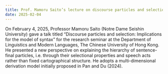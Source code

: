 ```yaml
---
title: Prof. Mamoru Saito’s lecture on discourse particles and selection
date: 2025-02-04
---
```


On February 4, 2025, Professor Mamoru Saito (Notre Dame Seishin University) gave a talk titled “Discourse particles and selection: Implications for the model of syntax” for the research seminar at the Department of Linguistics and Modern Languages, The Chinese University of Hong Kong. He presented a new perspective on explaining the hierarchy of sentence-final particles, i.e. through their selectional properties and speech acts rather than fixed cartographical structure. He adopts a multi-dimensional derivation model initially proposed in Pan and Du (2024). 

<!--more-->
